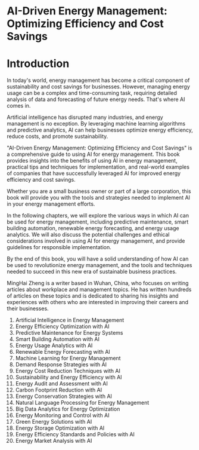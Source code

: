 # AI-Driven Energy Management: Optimizing Efficiency and Cost Savings

# Introduction

In today's world, energy management has become a critical component of sustainability and cost savings for businesses. However, managing energy usage can be a complex and time-consuming task, requiring detailed analysis of data and forecasting of future energy needs. That's where AI comes in.

Artificial intelligence has disrupted many industries, and energy management is no exception. By leveraging machine learning algorithms and predictive analytics, AI can help businesses optimize energy efficiency, reduce costs, and promote sustainability.

"AI-Driven Energy Management: Optimizing Efficiency and Cost Savings" is a comprehensive guide to using AI for energy management. This book provides insights into the benefits of using AI in energy management, practical tips and techniques for implementation, and real-world examples of companies that have successfully leveraged AI for improved energy efficiency and cost savings.

Whether you are a small business owner or part of a large corporation, this book will provide you with the tools and strategies needed to implement AI in your energy management efforts.

In the following chapters, we will explore the various ways in which AI can be used for energy management, including predictive maintenance, smart building automation, renewable energy forecasting, and energy usage analytics. We will also discuss the potential challenges and ethical considerations involved in using AI for energy management, and provide guidelines for responsible implementation.

By the end of this book, you will have a solid understanding of how AI can be used to revolutionize energy management, and the tools and techniques needed to succeed in this new era of sustainable business practices.

MingHai Zheng is a writer based in Wuhan, China, who focuses on writing articles about workplace and management topics. He has written hundreds of articles on these topics and is dedicated to sharing his insights and experiences with others who are interested in improving their careers and their businesses.



1. Artificial Intelligence in Energy Management
2. Energy Efficiency Optimization with AI
3. Predictive Maintenance for Energy Systems
4. Smart Building Automation with AI
5. Energy Usage Analytics with AI
6. Renewable Energy Forecasting with AI
7. Machine Learning for Energy Management
8. Demand Response Strategies with AI
9. Energy Cost Reduction Techniques with AI
10. Sustainability and Energy Efficiency with AI
11. Energy Audit and Assessment with AI
12. Carbon Footprint Reduction with AI
13. Energy Conservation Strategies with AI
14. Natural Language Processing for Energy Management
15. Big Data Analytics for Energy Optimization
16. Energy Monitoring and Control with AI
17. Green Energy Solutions with AI
18. Energy Storage Optimization with AI
19. Energy Efficiency Standards and Policies with AI
20. Energy Market Analysis with AI

